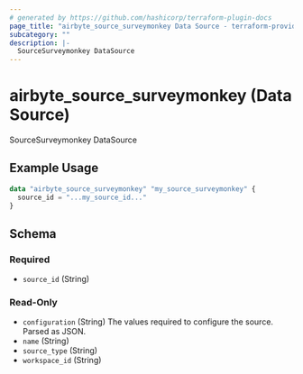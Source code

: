 ```yaml
---
# generated by https://github.com/hashicorp/terraform-plugin-docs
page_title: "airbyte_source_surveymonkey Data Source - terraform-provider-airbyte"
subcategory: ""
description: |-
  SourceSurveymonkey DataSource
---
```


# airbyte_source_surveymonkey (Data Source)

SourceSurveymonkey DataSource

## Example Usage

```terraform
data "airbyte_source_surveymonkey" "my_source_surveymonkey" {
  source_id = "...my_source_id..."
}
```

<!-- schema generated by tfplugindocs -->
## Schema

### Required

- `source_id` (String)

### Read-Only

- `configuration` (String) The values required to configure the source. Parsed as JSON.
- `name` (String)
- `source_type` (String)
- `workspace_id` (String)



